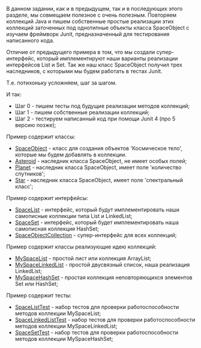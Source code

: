 В данном задании, как и в предыдущем, так и в последующих этого разделе,
мы совмещаем полезное с очень полезным. Повторяем
коллекций Java и пишем собственные простые реализации
этих коллекций заточенных под однотипные объекты класса
SpaceObject с изучаем фреймворк Junit, предназначенный
для тестирования написанного кода.

Отличие от предыдущего примера в том, что мы создали
супер-интерфейс, который имплементируют наши варианты 
реализации интерфейсов List и Set. Так же наш класс
SpaceObject получил трех наследников, с которыми мы
будем работать в тестах Junit.

Т.е. потихоньку усложняем, шаг за шагом.

И так:
- Шаг 0 - пишем тесты под будущие реализации методов коллекций;
- Шаг 1 - пишем собственные реализации коллекций;
- Шаг 2 - тестируем написанный код при помощи Junit 4 (про 5 версию позже);

Пример содержит классы:
- [SpaceObject](https://github.com/JcoderPaul/JunitStudy/blob/master/JunitWithCollectionTaskTwo/src/Junit_Less_2/main/java/JunitWithCollectionTaskTwo/MyClasses/SpaceObject.java) - класс для создания объектов 'Космическое тело', которые мы будем добавлять в коллекции.
- [Asteroid](https://github.com/JcoderPaul/JunitStudy/blob/master/JunitWithCollectionTaskTwo/src/Junit_Less_2/main/java/MyClasses/Asteroid.java) - наследник класса SpaceObject, не имеет особых полей;
- [Planet](https://github.com/JcoderPaul/JunitStudy/blob/master/JunitWithCollectionTaskTwo/src/Junit_Less_2/main/java/MyClasses/Planet.java) - наследник класса SpaceObject, имеет поле 'количество спутников';
- [Star](https://github.com/JcoderPaul/JunitStudy/blob/master/JunitWithCollectionTaskTwo/src/Junit_Less_2/main/java/MyClasses/Star.java) - наследник класса SpaceObject, имеет поле 'спектральный класс';

Пример содержит интерфейсы:
- [SpaceList](https://github.com/JcoderPaul/JunitStudy/blob/master/JunitWithCollectionTaskTwo/src/Junit_Less_2/main/java/JunitWithCollectionTaskTwo/MyInterfaces/SpaceList.java) - интерфейс, который будут имплементировать наши самописные коллекции типа List и LinkedList;
- [SpaceSet](https://github.com/JcoderPaul/JunitStudy/blob/master/JunitWithCollectionTaskTwo/src/Junit_Less_2/main/java/JunitWithCollectionTaskTwo/MyInterfaces/SpaceSet.java) - интерфейс, который будет имплементировать наша самописная коллекция HashSet;
- [SpaceObjectCollection](https://github.com/JcoderPaul/JunitStudy/blob/master/JunitWithCollectionTaskTwo/src/Junit_Less_2/main/java/MyInterfaces/SpaceObjectCollection.java) - супер-интерфейс для всех коллекций;

Пример содержит классы реализующие идею коллекций:
- [MySpaceList](https://github.com/JcoderPaul/JunitStudy/blob/master/JunitWithCollectionTaskTwo/src/Junit_Less_2/main/java/JunitWithCollectionTaskTwo/MySimpleList/MySpaceList/MySpaceList.java) - простой лист или коллекция ArrayList;
- [MySpaceLinkedList](https://github.com/JcoderPaul/JunitStudy/blob/master/JunitWithCollectionTaskTwo/src/Junit_Less_2/main/java/JunitWithCollectionTaskTwo/MySimpleLinkedList/MySpaceLinkedList/MySpaceLinkedList.java) - простой двусвязный список, наша реализация LinkedList;
- [MySpaceHashSet](https://github.com/JcoderPaul/JunitStudy/blob/master/JunitWithCollectionTaskTwo/src/Junit_Less_2/main/java/JunitWithCollectionTaskTwo/MySimpleHashSet/MySpaceHashSet/MySpaceHashSet.java) - простая коллекция неповторяющихся элементов Set или HashSet;

Пример содержит тесты:
- [SpaceListTest](https://github.com/JcoderPaul/JunitStudy/blob/master/JunitWithCollectionTaskTwo/src/Junit_Less_2/test/java/MyInterfaces/SpaceListTest.java) - набор тестов для проверки работоспособности методов коллекции MySpaceList;
- [SpaceLinkedListTest](https://github.com/JcoderPaul/JunitStudy/blob/master/JunitWithCollectionTaskTwo/src/Junit_Less_2/test/java/MyInterfaces/SpaceLinkedListTest.java) - набор тестов для проверки работоспособности методов коллекции MySpaceLinkedList;
- [SpaceSetTest](https://github.com/JcoderPaul/JunitStudy/blob/master/JunitWithCollectionTaskTwo/src/Junit_Less_2/test/java/MyInterfaces/SpaceSetTest.java) - набор тестов для проверки работоспособности методов коллекции MySpaceHashSet;


